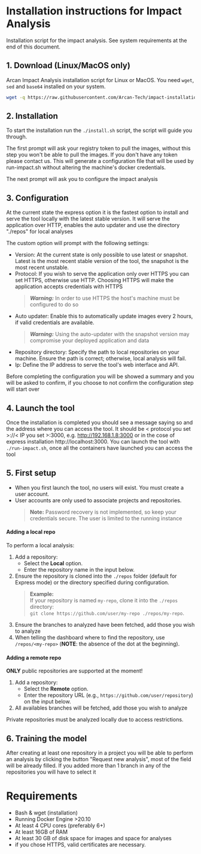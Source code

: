 # Installation instructions for Impact Analysis

Installation script for the impact analysis. See system requirements at the end of this document.

## 1. Download (Linux/MacOS only)

Arcan Impact Analysis installation script for Linux or MacOS. You need `wget`, `sed` and `base64` installed on your system. 

```bash
wget -q https://raw.githubusercontent.com/Arcan-Tech/impact-installation-script/refs/heads/master/install.sh && chmod +x ./install.sh && ./install.sh
```

## 2. Installation

To start the installation run the `./install.sh` script, the script will guide you through.

The first prompt will ask your registry token to pull the images, without this step you won't be able to pull the images. If you don't have any token please contact us.
This will generate a configuration file that will be used by run-impact.sh without altering the machine's docker credentials.

The next prompt will ask you to configure the impact analysis

## 3. Configuration

At the current state the express option it is the fastest option to install and serve the tool locally with the latest stable version. It will serve the application over HTTP, enables the auto updater and use the directory "./repos" for local analyses

The custom option will prompt with the following settings:

- Version: At the current state is only possible to use latest or snapshot. Latest is the most recent stable version of the tool, the snapshot is the most recent unstable.
- Protocol: If you wish to serve the application only over HTTPS you can set HTTPS, otherwise use HTTP. Choosing HTTPS will make the application accepts credentials with HTTPS
  > **_Warning:_** In order to use HTTPS the host's machine must be configured to do so
- Auto updater: Enable this to automatically update images every 2 hours, if valid credentials are available.
  > **_Warning:_** Using the auto-updater with the snapshot version may compromise your deployed application and data
- Repository directory: Specify the path to local repositories on your machine. Ensure the path is correct; otherwise, local analysis will fail.
- Ip: Define the IP address to serve the tool's web interface and API.

Before completing the configuration you will be showed a summary and you will be asked to confirm, if you choose to not confirm the configuration step will start over

## 4. Launch the tool

Once the installation is completed you should see a message saying so and the address where you can access the tool. It should be < protocol you set >://< IP you set >:3000, e.g. http://192.168.1.8:3000 or in the cose of express installation http://localhost:3000.
You can launch the tool with `./run-impact.sh`, once all the containers have launched you can access the tool

## 5. First setup

- When you first launch the tool, no users will exist. You must create a user account.
- User accounts are only used to associate projects and repositories.
  > **Note:** Password recovery is not implemented, so keep your credentials secure. The user is limited to the running instance

#### Adding a local repo

To perform a local analysis:

1. Add a repository:
   - Select the **Local** option.
   - Enter the repository name in the input below.
2. Ensure the repository is cloned into the `./repos` folder (default for Express mode) or the directory specified during configuration.
   > **Example:**  
   > If your repository is named `my-repo`, clone it into the `./repos` directory:  
   > `git clone https://github.com/user/my-repo ./repos/my-repo`.
3. Ensure the branches to analyzed have been fetched, add those you wish to analyze
4. When telling the dashboard where to find the repository, use `/repos/<my-repo>` (**NOTE**: the absence of the dot at the beginning).

#### Adding a remote repo
**ONLY** public repositories are supported at the moment!
1. Add a repository:
   - Select the **Remote** option.
   - Enter the repository URL (e.g., `https://github.com/user/repository`) on the input below.
2. All availables branches will be fetched, add those you wish to analyze

Private repositories must be analyzed locally due to access restrictions.

## 6. Training the model

After creating at least one repository in a project you will be able to perform an analysis by clicking the button "Request new analysis", most of the field will be already filled. If you added more than 1 branch in any of the repositories you will have to select it

# Requirements

- Bash & wget (installation)
- Running Docker Engine >20.10
- At least 4 CPU cores (preferably 6+)
- At least 16GB of RAM
- At least 30 GB of disk space for images and space for analyses
- if you chose HTTPS, valid certificates are necessary.

